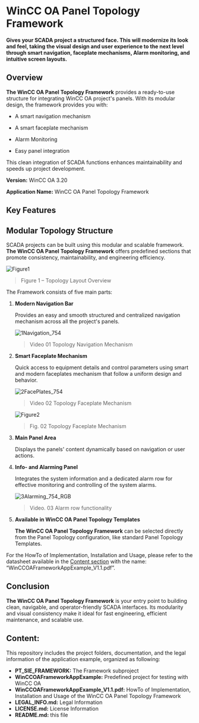 # WinCC OA Panel Topology Framework
**Gives your SCADA project a structured face. This will modernize its look and feel, taking the visual design and user experience to the next level through smart navigation, faceplate mechanisms, Alarm monitoring, and intuitive screen layouts.**

## Overview 

**The WinCC OA Panel Topology Framework** provides a ready-to-use structure for integrating WinCC OA project's panels. With its modular design, the framework provides you with: 

- A smart navigation mechanism 

- A smart faceplate mechanism 

- Alarm Monitoring 

- Easy panel integration 

This clean integration of SCADA functions enhances maintainability and speeds up project development. 

**Version:** WinCC OA 3.20

**Application Name:** WinCC OA Panel Topology Framework

## Key Features
## Modular Topology Structure
SCADA projects can be built using this modular and scalable framework. **The WinCC OA Panel Topology Framework** offers predefined sections that promote consistency, maintainability, and engineering efficiency. 

![Figure1](https://github.com/user-attachments/assets/fad486d0-41c0-401a-8ca3-ac47f6e2f1c5)
> Figure 1 – Topology Layout Overview 

The Framework consists of five main parts: 

   1. **Modern Navigation Bar**
      
      Provides an easy and smooth structured and centralized navigation mechanism across all the project's panels.

      ![1Navigation_754](https://github.com/user-attachments/assets/b4fda8c6-a425-4897-bf43-270b5d747ccb)
      > Video 01 Topology Navigation Mechanism
      
   2. **Smart Faceplate Mechanism**
      
      Quick access to equipment details and control parameters using smart and modern faceplates mechanism that follow a uniform design and behavior.

      ![2FacePlates_754](https://github.com/user-attachments/assets/025d95ca-133d-414d-9247-105e3fe7e3be)
      > Video 02 Topology Faceplate Mechanism

      ![Figure2](https://github.com/user-attachments/assets/9ae04f00-f942-4867-87f4-67e24c33576d)
      > Fig. 02 Topology Faceplate Mechanism

   3. **Main Panel Area**

      Displays the panels' content dynamically based on navigation or user actions.

   4. **Info- and Alarming Panel**

      Integrates the system information and a dedicated alarm row for effective monitoring and controlling of the system alarms.

      ![3Alarming_754_RGB](https://github.com/user-attachments/assets/2855a047-a502-4c6c-9517-948587392191)
      > Video. 03 Alarm row functionality 

   5. **Available in WinCC OA Panel Topology Templates** 

      **The WinCC OA Panel Topology Framework** can be selected directly from the Panel Topology configuration, like standard Panel Topology Templates. 

For the HowTo of Implementation, Installation and Usage, please refer to the datasheet available in the [Content section](https://github.com/winccoa/etm-ae-ui-ptframework/blob/main/README.md#content) with the name: “WinCCOAFrameworkAppExample_V1.1.pdf”.
      
## Conclusion

**The WinCC OA Panel Topology Framework** is your entry point to building clean, navigable, and operator-friendly SCADA interfaces. Its modularity and visual consistency make it ideal for fast engineering, efficient maintenance, and scalable use. 

## Content:
This repository includes the project folders, documentation, and the legal information of the application example, organized as following:
- **PT_SIE_FRAMEWORK:** The Framework subproject
- **WinCCOAFrameworkAppExample:** Predefined project for testing with WinCC OA
- **WinCCOAFrameworkAppExample_V1.1.pdf:** HowTo of Implementation, Installation and Usage of the WinCC OA Panel Topology Framework
- **LEGAL_INFO.md:** Legal Information
- **LICENSE.md:** License Information
- **README.md:** this file
  
